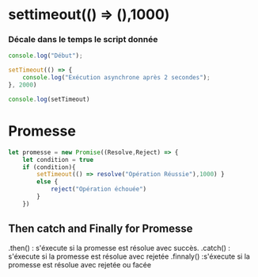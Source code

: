 # settimeout(() => (),1000)
### Décale dans le temps le script donnée 
```js
console.log("Début");

setTimeout(() => {
    console.log("Exécution asynchrone après 2 secondes");
}, 2000)

console.log(setTimeout)
```

# Promesse
```js
let promesse = new Promise((Resolve,Reject) => {
    let condition = true
    if (condition){
        setTimeout(() => resolve("Opération Réussie"),1000) }
        else {
            reject("Opération échouée")
        }
    })
```
## Then catch and Finally for Promesse
.then() : s'éxecute si la promesse est résolue avec succès.
.catch() : s'éxecute si la promesse est résolue avec rejetée
.finnaly() :s'éxecute si la promesse est résolue avec rejetée ou facée

